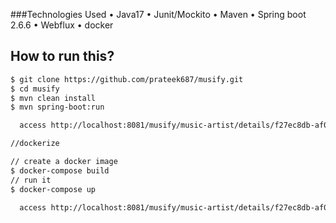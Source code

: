 ###Technologies Used
• Java17
• Junit/Mockito
• Maven
• Spring boot 2.6.6
• Webflux
• docker

## How to run this?
```bash
$ git clone https://github.com/prateek687/musify.git
$ cd musify
$ mvn clean install
$ mvn spring-boot:run

  access http://localhost:8081/musify/music-artist/details/f27ec8db-af05-4f36-916e-3d57f91ecf5e

//dockerize

// create a docker image
$ docker-compose build
// run it
$ docker-compose up

  access http://localhost:8081/musify/music-artist/details/f27ec8db-af05-4f36-916e-3d57f91ecf5e
```
